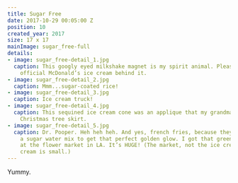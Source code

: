 ```yaml
---
title: Sugar Free
date: 2017-10-29 00:05:00 Z
position: 10
created_year: 2017
size: 17 x 17
mainImage: sugar_free-full
details:
- image: sugar_free-detail_1.jpg
  caption: This googly eyed milkshake magnet is my spirit animal. Please note the
    official McDonald’s ice cream behind it.
- image: sugar_free-detail_2.jpg
  caption: Mmm...sugar-coated rice!
- image: sugar_free-detail_3.jpg
  caption: Ice cream truck!
- image: sugar_free-detail_4.jpg
  caption: This sequined ice cream cone was an applique that my grandma made for her
    Christmas tree skirt.
- image: sugar_free-detail_5.jpg
  caption: Dr. Pooper. Heh heh heh. And yes, french fries, because they dip them in
    a sugar water mix to get that perfect golden glow. I got that green ice cream
    at the flower market in LA. It’s HUGE! (The market, not the ice cream. The ice
    cream is small.)
---
```


Yummy.